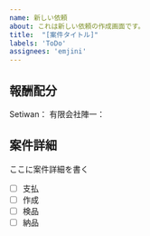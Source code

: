 ```yaml
---
name: 新しい依頼
about: これは新しい依頼の作成画面です。
title:  "[案件タイトル]"
labels: 'ToDo'
assignees: 'emjini'
---
```


## 報酬配分
Setiwan：
有限会社陣一：

## 案件詳細

ここに案件詳細を書く



- [ ] 支払
- [ ] 作成
- [ ] 検品
- [ ] 納品
